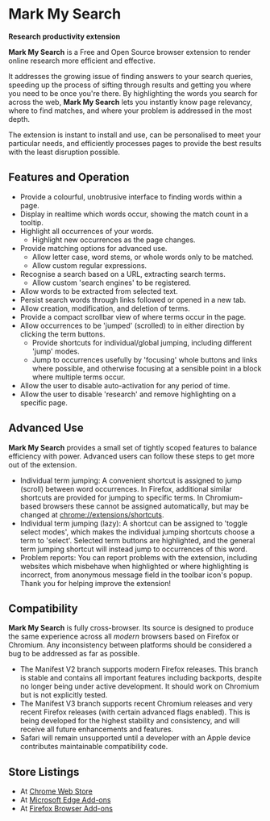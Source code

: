 # Mark My Search

**Research productivity extension**

**Mark My Search** is a Free and Open Source browser extension to render online research more efficient and effective.

It addresses the growing issue of finding answers to your search queries, speeding up the process of sifting through results and getting you where you need to be once you're there. By highlighting the words you search for across the web, **Mark My Search** lets you instantly know page relevancy, where to find matches, and where your problem is addressed in the most depth.

The extension is instant to install and use, can be personalised to meet your particular needs, and efficiently processes pages to provide the best results with the least disruption possible.


## Features and Operation

* Provide a colourful, unobtrusive interface to finding words within a page.
* Display in realtime which words occur, showing the match count in a tooltip.
* Highlight all occurrences of your words.
  * Highlight new occurrences as the page changes.
* Provide matching options for advanced use.
  * Allow letter case, word stems, or whole words only to be matched.
  * Allow custom regular expressions.
* Recognise a search based on a URL, extracting search terms.
  * Allow custom 'search engines' to be registered.
* Allow words to be extracted from selected text.
* Persist search words through links followed or opened in a new tab.
* Allow creation, modification, and deletion of terms.
* Provide a compact scrollbar view of where terms occur in the page.
* Allow occurrences to be 'jumped' (scrolled) to in either direction by clicking the term buttons.
  * Provide shortcuts for individual/global jumping, including different 'jump' modes.
  * Jump to occurrences usefully by 'focusing' whole buttons and links where possible, and otherwise focusing at a sensible point in a block where multiple terms occur.
* Allow the user to disable auto-activation for any period of time.
* Allow the user to disable 'research' and remove highlighting on a specific page.


## Advanced Use

**Mark My Search** provides a small set of tightly scoped features to balance efficiency with power. Advanced users can follow these steps to get more out of the extension.

* Individual term jumping: A convenient shortcut is assigned to jump (scroll) between word occurrences. In Firefox, additional similar shortcuts are provided for jumping to specific terms. In Chromium-based browsers these cannot be assigned automatically, but may be changed at <chrome://extensions/shortcuts>.
* Individual term jumping (lazy): A shortcut can be assigned to 'toggle select modes', which makes the individual jumping shortcuts choose a term to 'select'. Selected term buttons are highlighted, and the general term jumping shortcut will instead jump to occurrences of this word.
* Problem reports: You can report problems with the extension, including websites which misbehave when highlighted or where highlighting is incorrect, from anonymous message field in the toolbar icon's popup. Thank you for helping improve the extension!


## Compatibility

**Mark My Search** is fully cross-browser. Its source is designed to produce the same experience across all *modern* browsers based on Firefox or Chromium. Any inconsistency between platforms should be considered a bug to be addressed as far as possible.

* The Manifest V2 branch supports modern Firefox releases. This branch is stable and contains all important features including backports, despite no longer being under active development. It should work on Chromium but is not explicitly tested.
* The Manifest V3 branch supports recent Chromium releases and very recent Firefox releases (with certain advanced flags enabled). This is being developed for the highest stability and consistency, and will receive all future enhancements and features.
* Safari will remain unsupported until a developer with an Apple device contributes maintainable compatibility code.


## Store Listings

* At [Chrome Web Store](https://chrome.google.com/webstore/detail/mark-my-search/lijbnhoniejpjjgemoifpjklobhakinb)
* At [Microsoft Edge Add-ons](https://microsoftedge.microsoft.com/addons/detail/mark-my-search/pgkppfodndbpalojpibdnlcdfcnidemj)
* At [Firefox Browser Add-ons](https://addons.mozilla.org/en-GB/firefox/addon/mark-my-search/)
